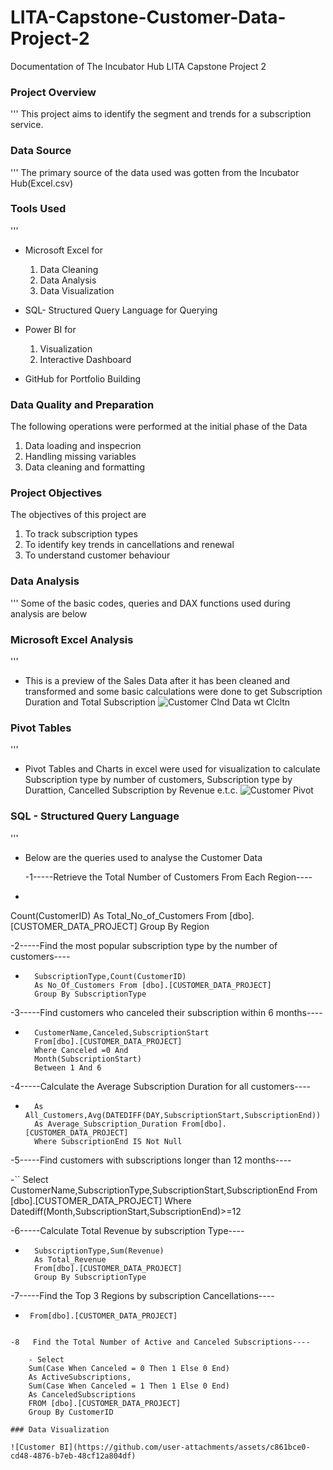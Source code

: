 # LITA-Capstone-Customer-Data-Project-2
Documentation of The Incubator Hub LITA Capstone Project 2

### Project Overview
'''
This project aims to identify the segment and trends for a subscription service.

### Data Source
'''
The primary source of the data used was gotten from the Incubator Hub(Excel.csv)

### Tools Used
'''
- Microsoft Excel for
  1. Data Cleaning
  2. Data Analysis
  3. Data Visualization
  
- SQL- Structured Query Language for Querying
  
- Power BI for
  1. Visualization
  2. Interactive Dashboard

- GitHub for Portfolio Building
 
### Data Quality and Preparation
The following operations were performed at the initial phase of the Data
 1. Data loading and inspecrion
 2. Handling missing variables
 3. Data cleaning and formatting

### Project Objectives
The objectives of this project are
1. To track subscription types
2. To identify key trends in cancellations and renewal
3. To understand customer behaviour

### Data Analysis
'''
Some of the basic codes, queries and DAX functions used during analysis are below

### Microsoft Excel Analysis
'''
- This is a preview of the Sales Data after it has been cleaned and transformed and some basic calculations were done to get Subscription Duration and Total Subscription
![Customer Clnd Data wt Clcltn](https://github.com/user-attachments/assets/8fa8e8c7-136d-447b-bc9e-97e05eeab744)


### Pivot Tables
'''
- Pivot Tables and Charts in excel were used for visualization to calculate Subscription type by number of customers, Subscription type by Durattion, Cancelled Subscription by Revenue e.t.c.
 ![Customer Pivot](https://github.com/user-attachments/assets/8f5b46c4-4b72-4aed-b78b-4aa02ed03614)

 ### SQL - Structured Query Language
 '''
 - Below are the queries used to analyse the Customer Data

   -1-----Retrieve the Total Number of Customers From Each Region----
- ```Select Region,
Count(CustomerID) As
Total_No_of_Customers
From [dbo].[CUSTOMER_DATA_PROJECT]
Group By Region

-2-----Find the most popular subscription type by the number of customers----

- ```Select
	SubscriptionType,Count(CustomerID)
	As No_Of_Customers From [dbo].[CUSTOMER_DATA_PROJECT]
	Group By SubscriptionType

-3-----Find customers who canceled their subscription within 6 months----

- ```Select
	CustomerName,Canceled,SubscriptionStart
	From[dbo].[CUSTOMER_DATA_PROJECT]
	Where Canceled =0 And
	Month(SubscriptionStart)
	Between 1 And 6

-4-----Calculate the Average Subscription Duration for all customers----
- ```	Select Count(CustomerID) 
	As All_Customers,Avg(DATEDIFF(DAY,SubscriptionStart,SubscriptionEnd)) 
	As Average_Subscription_Duration From[dbo].[CUSTOMER_DATA_PROJECT]
	Where SubscriptionEnd IS Not Null

-5-----Find customers with subscriptions longer than 12 months----

-``	Select
	CustomerName,SubscriptionType,SubscriptionStart,SubscriptionEnd
	From [dbo].[CUSTOMER_DATA_PROJECT]
	Where Datediff(Month,SubscriptionStart,SubscriptionEnd)>=12

-6-----Calculate Total Revenue by subscription Type----

- ```	Select
	SubscriptionType,Sum(Revenue)
	As Total_Revenue
	From[dbo].[CUSTOMER_DATA_PROJECT]
	Group By SubscriptionType

-7-----Find the Top 3 Regions by subscription Cancellations----
	
 - ```Select Top 3 Region,Canceled
	From[dbo].[CUSTOMER_DATA_PROJECT]

```Select* From[dbo].[CUSTOMER_DATA_PROJECT]

-8   Find the Total Number of Active and Canceled Subscriptions----

	- Select
	Sum(Case When Canceled = 0 Then 1 Else 0 End)
	As ActiveSubscriptions,
	Sum(Case When Canceled = 1 Then 1 Else 0 End)
	As CanceledSubscriptions
	FROM [dbo].[CUSTOMER_DATA_PROJECT]
	Group By CustomerID

### Data Visualization

![Customer BI](https://github.com/user-attachments/assets/c861bce0-cd48-4876-b7eb-48cf12a804df)

   





